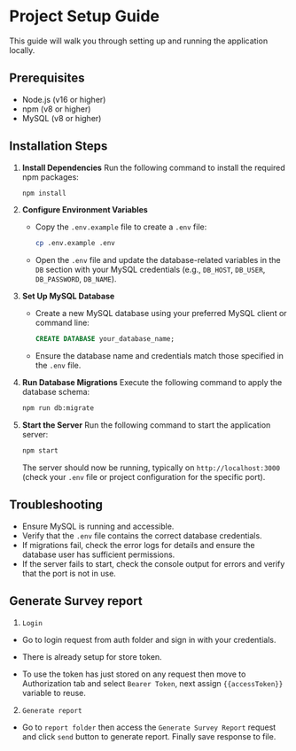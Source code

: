 # Project Setup Guide

This guide will walk you through setting up and running the application locally.

## Prerequisites
- Node.js (v16 or higher)
- npm (v8 or higher)
- MySQL (v8 or higher)

## Installation Steps

1. **Install Dependencies**
   Run the following command to install the required npm packages:
   ```bash
   npm install
   ```

2. **Configure Environment Variables**
   - Copy the `.env.example` file to create a `.env` file:
     ```bash
     cp .env.example .env
     ```
   - Open the `.env` file and update the database-related variables in the `DB` section with your MySQL credentials (e.g., `DB_HOST`, `DB_USER`, `DB_PASSWORD`, `DB_NAME`).

3. **Set Up MySQL Database**
   - Create a new MySQL database using your preferred MySQL client or command line:
     ```sql
     CREATE DATABASE your_database_name;
     ```
   - Ensure the database name and credentials match those specified in the `.env` file.

4. **Run Database Migrations**
   Execute the following command to apply the database schema:
   ```bash
   npm run db:migrate
   ```

5. **Start the Server**
   Run the following command to start the application server:
   ```bash
   npm start
   ```
   The server should now be running, typically on `http://localhost:3000` (check your `.env` file or project configuration for the specific port).

## Troubleshooting
- Ensure MySQL is running and accessible.
- Verify that the `.env` file contains the correct database credentials.
- If migrations fail, check the error logs for details and ensure the database user has sufficient permissions.
- If the server fails to start, check the console output for errors and verify that the port is not in use.

## Generate Survey report
1. `Login`
- Go to login request from auth folder and sign in with your credentials.

- There is already setup for store token.

- To use the token has just stored on any request then move to Authorization tab and select `Bearer Token`, next assign `{{accessToken}}` variable to reuse.

2. `Generate report`
- Go to `report folder` then access the `Generate Survey Report` request and click `send` button to generate report. Finally save response to file. 